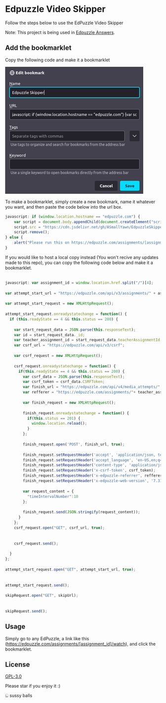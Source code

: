 # Edpuzzle Video Skipper 

Follow the steps below to use the EdPuzzle Video Skipper

Note: This project is being used in [Edpuzzle Answers](https://github.com/ading2210/edpuzzle-answers). 

## Add the bookmarklet

Copy the following code and make it a bookmarklet

![bookmarklet creation](Images/image.png)

To make a bookmarklet, simply create a new bookmark, name it whatever you want, and then paste the code below into the url box.



```javascript
javascript: if (window.location.hostname == "edpuzzle.com") {
    var script = document.body.appendChild(document.createElement("script"));
    script.src = "https://cdn.jsdelivr.net/gh/ASmallYawn/EdpuzzleSkipper/script.js";
    script.remove();
} else {
    alert("Please run this on https://edpuzzle.com/assignments/[assignment_id]/watch")
}
```

If you would like to host a local copy instead (You won't recive any updates made to this repo), you can copy the following code below and make it a bookmarklet.
```javascript

javascript: var assignment_id = window.location.href.split("/")[4];

var attempt_start_url = "https://edpuzzle.com/api/v3/assignments/" + assignment_id + "/attempt";

var attempt_start_request = new XMLHttpRequest();

attempt_start_request.onreadystatechange = function() {
  if (this.readyState == 4 && this.status == 200) {
    
    var start_request_data = JSON.parse(this.responseText);
    var id = start_request_data._id;
    var teacher_assignment_id = start_request_data.teacherAssignmentId;
    var csrf_url = "https://edpuzzle.com/api/v3/csrf";

    var csrf_request = new XMLHttpRequest();

    csrf_request.onreadystatechange = function() {
      if(this.readyState == 4 && this.status == 200) {
        var csrf_data = JSON.parse(this.responseText);
        var csrf_token = csrf_data.CSRFToken;
        var finish_url = "https://edpuzzle.com/api/v4/media_attempts/" + id + "/watch";
        var refferer = "https://edpuzzle.com/assignments/"+ teacher_assignment_id +"/watch";

        var finish_request = new XMLHttpRequest();

        finish_request.onreadystatechange = function() {
          if(this.status == 201) {
            window.location.reload();
          }
        };

        finish_request.open('POST', finish_url, true);

        finish_request.setRequestHeader('accept', 'application/json, text/plain, */*');
        finish_request.setRequestHeader('accept_language', 'en-US,en;q=0.9');
        finish_request.setRequestHeader('content-type', 'application/json');
        finish_request.setRequestHeader('x-csrf-token', csrf_token);
        finish_request.setRequestHeader('x-edpuzzle-referrer', refferer);
        finish_request.setRequestHeader('x-edpuzzle-web-version', '7.31.62.d07e116556803136');
        
        var request_content = {
          "timeIntervalNumber":10
        };

        finish_request.send(JSON.stringify(request_content));
      }
    };
    csrf_request.open("GET", csrf_url, true);


    csrf_request.send();

  }
};

attempt_start_request.open("GET", attempt_start_url, true);


attempt_start_request.send();

skipRequest.open("GET", skipUrl);


skipRequest.send();

```

## Usage

Simply go to any EdPuzzle, a link like this (https://edpuzzle.com/assignments/[assignment_id]/watch), and click the bookmarklet.


## License
[GPL-3.0](https://choosealicense.com/licenses/gpl-3.0/)

Please star if you enjoy it :)

ඞ sussy balls